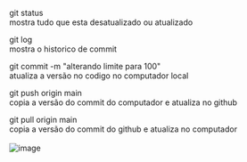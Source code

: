 git status<br>
mostra tudo que esta desatualizado ou atualizado

git log<br>
mostra o historico de commit

git commit -m "alterando limite para 100"<br>
atualiza a versão no codigo no computador local

git push origin main <br>
copia a versão do commit do computador e atualiza no github

git pull origin main<br>
copia a versão do commit do github e atualiza no computador<br>
<br>
![image](https://github.com/renangfs/Numero_Secreto/assets/61218420/393bea3d-e927-4445-a08a-633df45bcd1a)

